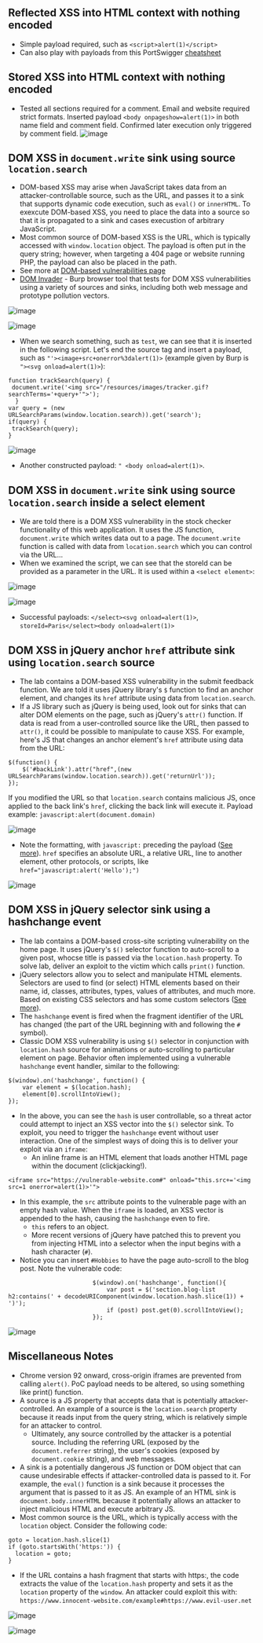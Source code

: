 ## Reflected XSS into HTML context with nothing encoded
- Simple payload required, such as `<script>alert(1)</script>`
- Can also play with payloads from this PortSwigger [cheatsheet](https://portswigger.net/web-security/cross-site-scripting/cheat-sheet#classic-vectors-xss-crypt)

## Stored XSS into HTML context with nothing encoded 
- Tested all sections required for a comment. Email and website required strict formats. Inserted payload `<body onpageshow=alert(1)>` in both name field and comment field. Confirmed later execution only triggered by comment field. 
![image](https://github.com/user-attachments/assets/bc19cd7d-f5f9-483c-82fd-65b85149f4d4)

## DOM XSS in `document.write` sink using source `location.search`
- DOM-based XSS may arise when JavaScript takes data from an attacker-controllable source, such as the URL, and passes it to a sink that supports dynamic code execution, such as `eval()` or `innerHTML`. To exexcute DOM-based XSS, you need to place the data into a source so that it is propagated to a sink and cases execustion of arbitrary JavaScript.
- Most common source of DOM-based XSS is the URL, which is typically accessed with `window.location` object. The payload is often put in the query string; however, when targeting a 404 page or website running PHP, the payload can also be placed in the path.
- See more at [DOM-based vulnerabilities page](https://portswigger.net/web-security/dom-based)
- [DOM Invader](https://portswigger.net/burp/documentation/desktop/tools/dom-invader) - Burp browser tool that tests for DOM XSS vulnerabilities using a variety of sources and sinks, including both web message and prototype pollution vectors.

![image](https://github.com/user-attachments/assets/6d7f333a-09ce-4657-8656-a407ef72a251)

![image](https://github.com/user-attachments/assets/212351b1-da89-41ed-8e87-361162dfb08c)

- When we search something, such as `test`, we can see that it is inserted in the following script. Let's end the source tag and insert a payload, such as `"'><image+src+onerror%3dalert(1)>` (example given by Burp is `"><svg onload=alert(1)>`):
```
function trackSearch(query) {
 document.write('<img src="/resources/images/tracker.gif?searchTerms='+query+'">');
  }
var query = (new URLSearchParams(window.location.search)).get('search');
if(query) {
 trackSearch(query);
}
```

![image](https://github.com/user-attachments/assets/afd91667-b956-4e0d-9c79-45b715c4711a)


- Another constructed payload: `" <body onload=alert(1)>`.

## DOM XSS in `document.write` sink using source `location.search` inside a select element
- We are told there is a DOM XSS vulnerability in the stock checker functionality of this web application. It uses the JS function, `document.write` which writes data out to a page. The `document.write` function is called with data from `location.search` which you can control via the URL...
- When we examined the script, we can see that the storeId can be provided as a parameter in the URL. It is used within a `<select element>`:

![image](https://github.com/user-attachments/assets/4caf2da5-f1eb-479e-93e8-cb2ea52b0e5c)

![image](https://github.com/user-attachments/assets/7cd720e7-9daa-4c58-a50f-6d156b921331)

- Successful payloads: `</select><svg onload=alert(1)>`, `storeId=Paris</select><body onload=alert(1)>`

## DOM XSS in jQuery anchor `href` attribute sink using `location.search` source
- The lab contains a DOM-based XSS vulnerability in the submit feedback function. We are told it uses jQuery library's `$` function to find an anchor element, and changes its `href` attribute using data from `location.search`.
- If a JS library such as jQuery is being used, look out for sinks that can alter DOM elements on the page, such as jQuery's `attr()` function. If data is read from a user-controlled source like the URL, then passed to `attr()`, it could be possible to manipulate to cause XSS. For example, here's JS that changes an anchor element's `href` attribute using data from the URL:
```
$(function() {
	$('#backLink').attr("href",(new URLSearchParams(window.location.search)).get('returnUrl'));
});
```
If you modified the URL so that `location.search` contains malicious JS, once applied to the back link's `href`, clicking the back link will execute it. Payload example: `javascript:alert(document.domain)`

![image](https://github.com/user-attachments/assets/f3de307b-64a0-446b-aa1d-1a3835ab7955)

- Note the formatting, with `javascript:` preceding the payload ([See more](https://gist.github.com/xsuperbug/1aff5c1d5ddbfefb035f33dd9c8e8a72)). `href` specifies an absolute URL, a relative URL, line to another element, other protocols, or scripts, like `href="javascript:alert('Hello');")`

![image](https://github.com/user-attachments/assets/21a1f18f-9fc9-4463-8adb-f73ca2c00666)

## DOM XSS in jQuery selector sink using a hashchange event
- The lab contains a DOM-based cross-site scripting vulnerability on the home page. It uses jQuery's `$()` selector function to auto-scroll to a given post, whocse title is passed via the `location.hash` property. To solve lab, deliver an exploit to the victim which calls `print()` function.
- jQuery selectors allow you to select and manipulate HTML elements. Selectors are used to find (or select) HTML elements based on their name, id, classes, attributes, types, values of attributes, and much more. Based on existing CSS selectors and has some custom selectors ([See more](https://www.w3schools.com/jquery/jquery_selectors.asp)).
- The `hashchange` event is fired when the fragment identifier of the URL has changed (the part of the URL beginning with and following the `#` symbol). 
- Classic DOM XSS vulnerability is using `$()` selector in conjunction with `location.hash` source for animations or auto-scrolling to particular element on page. Behavior often implemented using a vulnerable `hashchange` event handler, similar to the following:
```
$(window).on('hashchange', function() {
	var element = $(location.hash);
	element[0].scrollIntoView();
});
```
- In the above, you can see the `hash` is user controllable, so a threat actor could attempt to inject an XSS vector into the `$()` selector sink. To exploit, you need to trigger the `hashchange` event without user interaction. One of the simplest ways of doing this is to deliver your exploit via an `iframe`:
  - An inline frame is an HTML element that loads another HTML page within the document (clickjacking!). 
```
<iframe src="https://vulnerable-website.com#" onload="this.src+='<img src=1 onerror=alert(1)>'">
```
- In this example, the `src` attribute points to the vulnerable page with an empty hash value. When the `iframe` is loaded, an XSS vector is appended to the hash, causing the `hashchange` even to fire.
  - `this` refers to an object. 
  - More recent versions of jQuery have patched this to prevent you from injecting HTML into a selector when the input begins with a hash character (`#`).
- Notice you can insert `#Hobbies` to have the page auto-scroll to the blog post. Note the vulnerable code:
```
                        $(window).on('hashchange', function(){
                            var post = $('section.blog-list h2:contains(' + decodeURIComponent(window.location.hash.slice(1)) + ')');
                            if (post) post.get(0).scrollIntoView();
                        });
```

![image](https://github.com/user-attachments/assets/d332d14e-b34c-4cdb-9b54-9a37469f4cf7)


   
## Miscellaneous Notes
- Chrome version 92 onward, cross-origin iframes are prevented from calling `alert()`. PoC payload needs to be altered, so using something like print() function.
- A source is a JS property that accepts data that is potentially attacker-controlled. An example of a source is the `location.search` property because it reads input from the query string, which is relatively simple for an attacker to control.
  - Ultimately, any source controlled by the attacker is a potential source. Including the referring URL (exposed by the `document.referrer` string), the user's cookies (exposed by `document.cookie` string), and web messages.
- A sink is a potentially dangerous JS function or DOM object that can cause undesirable effects if attacker-controlled data is passed to it. For example, the `eval()` function is a sink because it processes the argument that is passed to it as JS. An example of an HTML sink is `document.body.innerHTML` because it potentially allows an attacker to inject malicious HTML and execute arbitrary JS. 
- Most common source is the URL, which is typically access with the `location` object. Consider the following code:
```
goto = location.hash.slice(1)
if (goto.startsWith('https:')) {
  location = goto;
}
```
 - If the URL contains a hash fragment that starts with https:, the code extracts the value of the `location.hash` property and sets it as the `location` property of the `window`. An attacker could exploit this with: `https://www.innocent-website.com/example#https://www.evil-user.net`

![image](https://github.com/user-attachments/assets/2f5beb64-03aa-4485-8ddd-bd1b7274b0ba)

![image](https://github.com/user-attachments/assets/3d5a123f-7d92-4ac6-ac13-4ece1dfc50ad)
